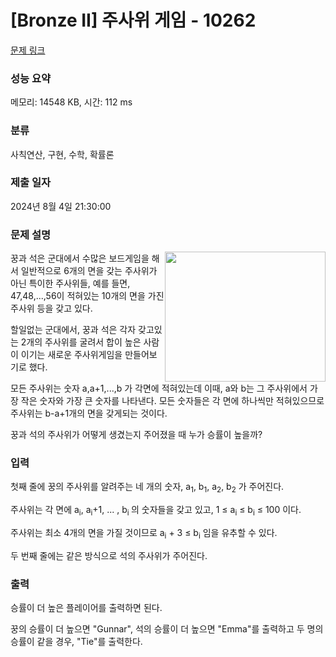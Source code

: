 # [Bronze II] 주사위 게임 - 10262 

[문제 링크](https://www.acmicpc.net/problem/10262) 

### 성능 요약

메모리: 14548 KB, 시간: 112 ms

### 분류

사칙연산, 구현, 수학, 확률론

### 제출 일자

2024년 8월 4일 21:30:00

### 문제 설명

<p><img alt="" src="https://www.acmicpc.net/upload/images2/dg.png" style="float:right; height:208px; width:257px"> 꿍과 석은 군대에서 수많은 보드게임을 해서 일반적으로 6개의 면을 갖는 주사위가 아닌 특이한 주사위들, 예를 들면, 47,48,...,56이 적혀있는 10개의 면을 가진 주사위 등을 갖고 있다.</p>

<p>할일없는 군대에서, 꿍과 석은 각자 갖고있는 2개의 주사위를 굴려서 합이 높은 사람이 이기는 새로운 주사위게임을 만들어보기로 했다.</p>

<p>모든 주사위는 숫자 a,a+1,...,b 가 각면에 적혀있는데 이때, a와 b는 그 주사위에서 가장 작은 숫자와 가장 큰 숫자를 나타낸다. 모든 숫자들은 각 면에 하나씩만 적혀있으므로 주사위는 b-a+1개의 면을 갖게되는 것이다.</p>

<p>꿍과 석의 주사위가 어떻게 생겼는지 주어졌을 때 누가 승률이 높을까?</p>

### 입력 

 <p>첫째 줄에 꿍의 주사위를 알려주는 네 개의 숫자, a<sub>1</sub>, b<sub>1</sub>, a<sub>2</sub>, b<sub>2</sub> 가 주어진다.</p>

<p>주사위는 각 면에 a<sub>i</sub>, a<sub>i</sub>+1, ... , b<sub>i </sub> 의 숫자들을 갖고 있고, 1 ≤ a<sub>i</sub> ≤ b<sub>i</sub> ≤ 100 이다.</p>

<p>주사위는 최소 4개의 면을 가질 것이므로 a<sub>i</sub> + 3 ≤ b<sub>i</sub> 임을 유추할 수 있다.</p>

<p>두 번째 줄에는 같은 방식으로 석의 주사위가 주어진다.</p>

### 출력 

 <p>승률이 더 높은 플레이어를 출력하면 된다.</p>

<p>꿍의 승률이 더 높으면 "Gunnar", 석의 승률이 더 높으면 "Emma"를 출력하고 두 명의 승률이 같을 경우, "Tie"를 출력한다.</p>

